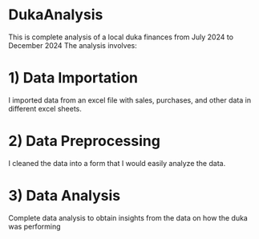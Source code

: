 # DukaAnalysis
This is complete analysis of a local duka finances from July 2024 to December 2024
The analysis involves:
# 1) Data Importation
I imported data from an excel file with sales, purchases, and other data in different excel sheets.
# 2) Data Preprocessing
I cleaned the data into a form that I would easily analyze the data.
# 3) Data Analysis
Complete data analysis to obtain insights from the data on how the duka was performing

